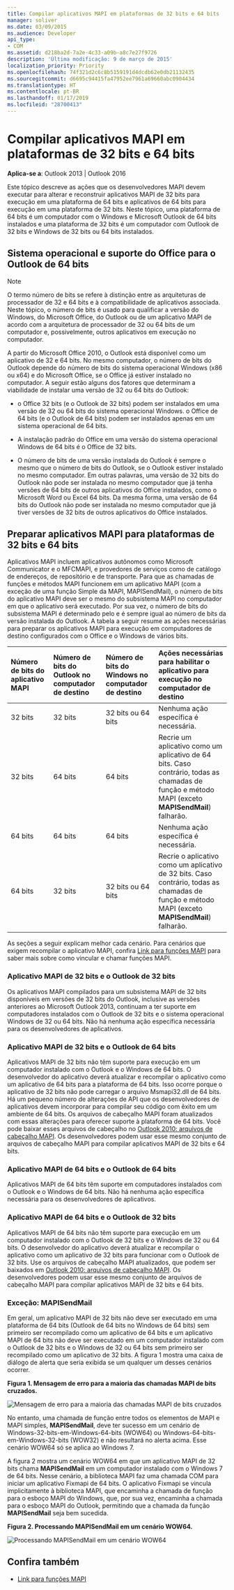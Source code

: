 ```yaml
---
title: Compilar aplicativos MAPI em plataformas de 32 bits e 64 bits
manager: soliver
ms.date: 03/09/2015
ms.audience: Developer
api_type:
- COM
ms.assetid: d218ba2d-7a2e-4c33-a09b-a8c7e27f9726
description: 'Última modificação: 9 de março de 2015'
localization_priority: Priority
ms.openlocfilehash: 74f321d2c6c8b5159191d4dcdb62e0db21132435
ms.sourcegitcommit: d6695c94415fa47952ee7961a69660abc0904434
ms.translationtype: HT
ms.contentlocale: pt-BR
ms.lasthandoff: 01/17/2019
ms.locfileid: "28700413"
---
```

# <a name="building-mapi-applications-on-32-bit-and-64-bit-platforms"></a>Compilar aplicativos MAPI em plataformas de 32 bits e 64 bits

**Aplica-se a**: Outlook 2013 | Outlook 2016 
  
Este tópico descreve as ações que os desenvolvedores MAPI devem executar para alterar e reconstruir aplicativos MAPI de 32 bits para execução em uma plataforma de 64 bits e aplicativos de 64 bits para execução em uma plataforma de 32 bits. Neste tópico, uma plataforma de 64 bits é um computador com o Windows e Microsoft Outlook de 64 bits instalados e uma plataforma de 32 bits é um computador com Outlook de 32 bits e Windows de 32 bits ou 64 bits instalados. 
  
## <a name="operating-system-and-office-support-for-64-bit-outlook"></a>Sistema operacional e suporte do Office para o Outlook de 64 bits

> [!NOTE]
> O termo número de bits se refere à distinção entre as arquiteturas de processador de 32 e 64 bits e à compatibilidade de aplicativos associada. Neste tópico, o número de bits é usado para qualificar a versão do Windows, do Microsoft Office, do Outlook ou de um aplicativo MAPI de acordo com a arquitetura de processador de 32 ou 64 bits de um computador e, possivelmente, outros aplicativos em execução no computador. 
  
A partir do Microsoft Office 2010, o Outlook está disponível como um aplicativo de 32 e 64 bits. No mesmo computador, o número de bits do Outlook depende do número de bits do sistema operacional Windows (x86 ou x64) e do Microsoft Office, se o Office já estiver instalado no computador. A seguir estão alguns dos fatores que determinam a viabilidade de instalar uma versão de 32 ou 64 bits do Outlook:
  
- o Office 32 bits (e o Outlook de 32 bits) podem ser instalados em uma versão de 32 ou 64 bits do sistema operacional Windows. o Office de 64 bits (e o Outlook de 64 bits) podem ser instalados apenas em um sistema operacional de 64 bits.
    
- A instalação padrão do Office em uma versão do sistema operacional Windows de 64 bits é o Office de 32 bits.
    
- O número de bits de uma versão instalada do Outlook é sempre o mesmo que o número de bits do Outlook, se o Outlook estiver instalado no mesmo computador. Em outras palavras, uma versão de 32 bits do Outlook não pode ser instalada no mesmo computador que já tenha versões de 64 bits de outros aplicativos do Office instalados, como o Microsoft Word ou Excel 64 bits. Da mesma forma, uma versão de 64 bits do Outlook não pode ser instalada no mesmo computador que já tiver versões de 32 bits de outros aplicativos do Office instalados.
    
## <a name="preparing-mapi-applications-for-32-bit-and-64-bit-platforms"></a>Preparar aplicativos MAPI para plataformas de 32 bits e 64 bits

Aplicativos MAPI incluem aplicativos autônomos como Microsoft Communicator e o MFCMAPI, e provedores de serviços como de catálogo de endereços, de repositório e de transporte. Para que as chamadas de funções e métodos MAPI funcionem em um aplicativo MAPI (com a exceção de uma função Simple da MAPI, MAPISendMail), o número de bits do aplicativo MAPI deve ser o mesmo do subsistema MAPI no computador em que o aplicativo será executado. Por sua vez, o número de bits do subsistema MAPI é determinado pelo e é sempre igual ao número de bits da versão instalada do Outlook. A tabela a seguir resume as ações necessárias para preparar os aplicativos MAPI para execução em computadores de destino configurados com o Office e o Windows de vários bits.
  
|Número de bits do aplicativo MAPI|Número de bits do Outlook no computador de destino|Número de bits do Windows no computador de destino|Ações necessárias para habilitar o aplicativo para execução no computador de destino|
|:-----|:-----|:-----|:-----|
|32 bits  <br/> |32 bits  <br/> |32 bits ou 64 bits  <br/> |Nenhuma ação específica é necessária.  <br/> |
|32 bits  <br/> |64 bits  <br/> |64 bits  <br/> |Recrie um aplicativo como um aplicativo de 64 bits. Caso contrário, todas as chamadas de função e método MAPI (exceto **MAPISendMail**) falharão.  <br/> |
|64 bits  <br/> |64 bits  <br/> |64 bits  <br/> |Nenhuma ação específica é necessária.  <br/> |
|64 bits  <br/> |32 bits  <br/> |32 bits ou 64 bits  <br/> |Recrie o aplicativo como um aplicativo de 32 bits. Caso contrário, todas as chamadas de função e método MAPI (exceto **MAPISendMail**) falharão.  <br/> |
   
As seções a seguir explicam melhor cada cenário. Para cenários que exigem recompilar o aplicativo MAPI, confira [Link para funções MAPI](how-to-link-to-mapi-functions.md) para saber mais sobre como vincular e chamar funções MAPI. 
  
### <a name="32-bit-mapi-application-and-32-bit-outlook"></a>Aplicativo MAPI de 32 bits e o Outlook de 32 bits

Os aplicativos MAPI compilados para um subsistema MAPI de 32 bits disponíveis em versões de 32 bits do Outlook, inclusive as versões anteriores ao Microsoft Outlook 2013, continuam a ter suporte em computadores instalados com o Outlook de 32 bits e o sistema operacional Windows de 32 ou 64 bits. Não há nenhuma ação específica necessária para os desenvolvedores de aplicativos.
  
### <a name="32-bit-mapi-application-and-64-bit-outlook"></a>Aplicativo MAPI de 32 bits e o Outlook de 64 bits

Aplicativos MAPI de 32 bits não têm suporte para execução em um computador instalado com o Outlook e o Windows de 64 bits. O desenvolvedor do aplicativo deverá atualizar e recompilar o aplicativo como um aplicativo de 64 bits para a plataforma de 64 bits. Isso ocorre porque o aplicativo de 32 bits não pode carregar o arquivo Msmapi32.dll de 64 bits. Há um pequeno número de alterações de API que os desenvolvedores de aplicativos devem incorporar para compilar seu código com êxito em um ambiente de 64 bits. Os arquivos de cabeçalho MAPI foram atualizados com essas alterações para oferecer suporte à plataforma de 64 bits. Você pode baixar esses arquivos de cabeçalho no [Outlook 2010: arquivos de cabeçalho MAPI](https://www.microsoft.com/downloads/details.aspx?FamilyID=f8d01fc8-f7b5-4228-baa3-817488a66db1). Os desenvolvedores podem usar esse mesmo conjunto de arquivos de cabeçalho MAPI para compilar aplicativos MAPI de 32 bits e 64 bits.
  
### <a name="64-bit-mapi-application-and-64-bit-outlook"></a>Aplicativo MAPI de 64 bits e o Outlook de 64 bits

Aplicativos MAPI de 64 bits têm suporte em computadores instalados com o Outlook e o Windows de 64 bits. Não há nenhuma ação específica necessária para os desenvolvedores de aplicativos.
  
### <a name="64-bit-mapi-application-and-32-bit-outlook"></a>Aplicativo MAPI de 64 bits e o Outlook de 32 bits

Aplicativos MAPI de 64 bits não têm suporte para execução em um computador instalado com o Outlook de 32 bits e o Windows de 32 ou 64 bits. O desenvolvedor do aplicativo deverá atualizar e recompilar o aplicativo como um aplicativo de 32 bits para funcionar com o Outlook de 32 bits. Use os arquivos de cabeçalho MAPI atualizados, que podem ser baixados em [Outlook 2010: arquivos de cabeçalho MAPI](https://www.microsoft.com/downloads/details.aspx?FamilyID=f8d01fc8-f7b5-4228-baa3-817488a66db1). Os desenvolvedores podem usar esse mesmo conjunto de arquivos de cabeçalho MAPI para compilar aplicativos MAPI de 32 bits e 64 bits.
  
### <a name="exception-mapisendmail"></a>Exceção: MAPISendMail

Em geral, um aplicativo MAPI de 32 bits não deve ser executado em uma plataforma de 64 bits (Outlook de 64 bits no Windows de 64 bits) sem primeiro ser recompilado como um aplicativo de 64 bits e um aplicativo MAPI de 64 bits não deve ser executado em um computador instalado com o Outlook de 32 bits e o Windows de 32 ou 64 bits sem primeiro ser recompilado como um aplicativo de 32 bits. A figura 1 mostra uma caixa de diálogo de alerta que seria exibida se um qualquer um desses cenários ocorrer.
  
**Figura 1. Mensagem de erro para a maioria das chamadas MAPI de bits cruzados.**

![Mensagem de erro para a maioria das chamadas MAPI de bits cruzados](media/738905fb-57ae-4af7-b54b-a1676c80d3c3.JPG "Mensagem de erro para a maioria das chamadas MAPI de bits cruzados")
  
No entanto, uma chamada de função entre todos os elementos de MAPI e MAPI simples, **MAPISendMail**, deve ter sucesso em um cenário de Windows-32-bits-em-Windows-64-bits (WOW64) ou Windows-64-bits-em-Windows-32-bits (WOW32) e não resultará no alerta acima. Esse cenário WOW64 só se aplica ao Windows 7. 

A figura 2 mostra um cenário WOW64 em que um aplicativo MAPI de 32 bits chama **MAPISendMail** em um computador instalado com o Windows 7 de 64 bits. Nesse cenário, a biblioteca MAPI faz uma chamada COM para iniciar um aplicativo Fixmapi de 64 bits. O aplicativo Fixmapi se vincula implicitamente à biblioteca MAPI, que encaminha a chamada de função para o esboço MAPI do Windows, que, por sua vez, encaminha a chamada para o esboço MAPI do Outlook, permitindo que a chamada da função **MAPISendMail** seja bem sucedida. 
  
**Figura 2. Processando MAPISendMail em um cenário WOW64.**

![Processando MAPISendMail em um cenário WOW64](media/346ba974-4844-4b64-9dd1-d0f829ab99b3.gif "Processando MAPISendMail em um cenário WOW64")
  
## <a name="see-also"></a>Confira também

- [Link para funções MAPI](how-to-link-to-mapi-functions.md)

